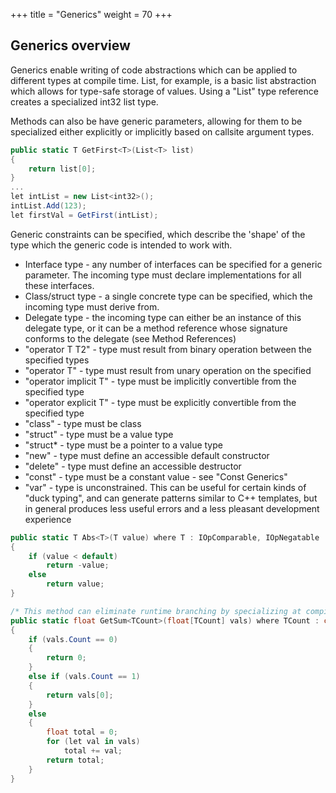 +++
title = "Generics"
weight = 70
+++

## Generics overview

Generics enable writing of code abstractions which can be applied to different types at compile time. List<T>, for example, is a basic list abstraction which allows for type-safe storage of values. Using a "List<int32>" type reference creates a specialized int32 list type. 

Methods can also be have generic parameters, allowing for them to be specialized either explicitly or implicitly based on callsite argument types.

```C#
public static T GetFirst<T>(List<T> list)
{
	return list[0];	
}
...
let intList = new List<int32>();
intList.Add(123);
let firstVal = GetFirst(intList);
```

Generic constraints can be specified, which describe the 'shape' of the type which the generic code is intended to work with. 

- Interface type - any number of interfaces can be specified for a generic parameter. The incoming type must declare implementations for all these interfaces.
- Class/struct type - a single concrete type can be specified, which the incoming type must derive from.
- Delegate type - the incoming type can either be an instance of this delegate type, or it can be a method reference whose signature conforms to the delegate (see Method References)
- "operator T <op> T2" - type must result from binary operation between the specified types
- "operator <op> T" - type must result from unary operation on the specified
- "operator implicit T" - type must be implicitly convertible from the specified type
- "operator explicit T" - type must be explicitly convertible from the specified type
- "class" - type must be class
- "struct" - type must be a value type
- "struct* - type must be a pointer to a value type
- "new" - type must define an accessible default constructor
- "delete" - type must define an accessible destructor
- "const" - type must be a constant value - see "Const Generics"
- "var" - type is unconstrained. This can be useful for certain kinds of "duck typing", and can generate patterns similar to C++ templates, but in general produces less useful errors and a less pleasant development experience 

```C#
public static T Abs<T>(T value) where T : IOpComparable, IOpNegatable
{
    if (value < default)
        return -value;
    else
		return value;
} 
```

```C#
/* This method can eliminate runtime branching by specializing at compile time by incoming array size */
public static float GetSum<TCount>(float[TCount] vals) where TCount : const int
{
	if (vals.Count == 0)
	{
		return 0;
	}
	else if (vals.Count == 1)
	{
		return vals[0];
	}
	else
	{
		float total = 0;
		for (let val in vals)
			total += val;
		return total;
	}
}
```